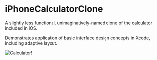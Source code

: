 # iPhoneCalculatorClone
A slightly less functional, unimaginatively-named clone of the calculator included in iOS.  

Demonstrates application of basic interface design concepts in Xcode, including adaptive layout.

![Calculator!](https://cloud.githubusercontent.com/assets/4613112/22032963/35dccf5c-dcac-11e6-834b-b0097b943f72.png)

